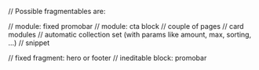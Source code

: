 // Possible fragmentables are:

// module: fixed promobar
// module: cta block
// couple of pages
// card modules
// automatic collection set (with params like amount, max, sorting, ...)
// snippet

// fixed fragment: hero or footer
// ineditable block: promobar

